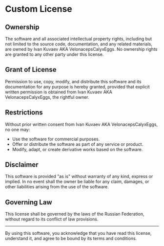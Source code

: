 # Custom License

## Ownership
The software and all associated intellectual property rights, including but not limited to the source code, documentation, and any related materials, are owned by Ivan Kuvaev AKA VelonacepsCalyxEggs. No ownership rights are granted to any other party under this license.

## Grant of License
Permission to use, copy, modify, and distribute this software and its documentation for any purpose is hereby granted, provided that explicit written permission is obtained from Ivan Kuvaev AKA VelonacepsCalyxEggs, the rightful owner.

## Restrictions
Without prior written consent from Ivan Kuvaev AKA VelonacepsCalyxEggs, no one may:
- Use the software for commercial purposes.
- Offer or distribute the software as part of any service or product.
- Modify, adapt, or create derivative works based on the software.

## Disclaimer
This software is provided "as is" without warranty of any kind, express or implied. In no event shall the owner be liable for any claim, damages, or other liabilities arising from the use of the software.

## Governing Law
This license shall be governed by the laws of the Russian Federation, without regard to its conflict of law provisions.

---

By using this software, you acknowledge that you have read this license, understand it, and agree to be bound by its terms and conditions.
